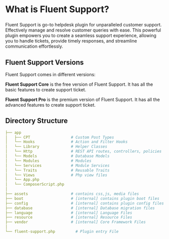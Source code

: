 # What is Fluent Support?
###
<Badge type="info" text="Fluent Support Core" /> <Badge type="tip" text="Basic" />

Fluent Support is go-to helpdesk plugin for unparalleled customer support. Effectively manage and resolve customer queries with ease. This powerful plugin empowers you to create a seamless support experience, allowing you to handle tickets, provide timely responses, and streamline communication effortlessly.

## Fluent Support Versions

Fluent Support comes in different versions:

**Fluent Support Core** is the free version of Fluent Support. It has all the basic features to create support ticket.

**Fluent Support Pro** is the premium version of Fluent Support. It has all the advanced features to create support ticket.

## Directory Structure

```yml
├── app
│   ├── CPT                  # Custom Post Types
│   └── Hooks                # Action and Filter Hooks
│   └── Library              # Helper Classes
│   └── Http                 # REST API routes, controllers, policies
│   └── Models               # Database Models
│   └── Modules              # Modules
│   └── Services             # Module Services
│   └── Traits               # Reusable Traits
│   └── Views                # Php view files
│   └── App.php     
│   └── ComposerScript.php 
│
├── assets                   # contains css,js, media files
├── boot                     # [internal] contains plugin boot files
├── config                   # [internal] contains plugin config files
├── database                 # [internal] Database migration files
├── language                 # [internal] Language Files
├── resource                 # [internal] Resource Files
├── vendor                   # [internal] Core Framework Files
│
└── fluent-support.php         # Plugin entry File
```